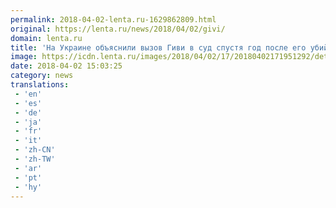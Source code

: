 ```yaml
---
permalink: 2018-04-02-lenta.ru-1629862809.html
original: https://lenta.ru/news/2018/04/02/givi/
domain: lenta.ru
title: 'На Украине объяснили вызов Гиви в суд спустя год после его убийства'
image: https://icdn.lenta.ru/images/2018/04/02/17/20180402171951292/detail_e1afc70efed7a95226fdb37797be130d.jpg
date: 2018-04-02 15:03:25
category: news
translations: 
 - 'en'
 - 'es'
 - 'de'
 - 'ja'
 - 'fr'
 - 'it'
 - 'zh-CN'
 - 'zh-TW'
 - 'ar'
 - 'pt'
 - 'hy'
---
```


